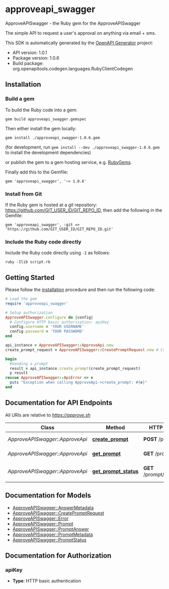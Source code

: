 # approveapi_swagger

ApproveAPISwagger - the Ruby gem for the ApproveAPISwagger

The simple API to request a user's approval on anything via email + sms.

This SDK is automatically generated by the [OpenAPI Generator](https://openapi-generator.tech) project:

- API version: 1.0.1
- Package version: 1.0.6
- Build package: org.openapitools.codegen.languages.RubyClientCodegen

## Installation

### Build a gem

To build the Ruby code into a gem:

```shell
gem build approveapi_swagger.gemspec
```

Then either install the gem locally:

```shell
gem install ./approveapi_swagger-1.0.6.gem
```
(for development, run `gem install --dev ./approveapi_swagger-1.0.6.gem` to install the development dependencies)

or publish the gem to a gem hosting service, e.g. [RubyGems](https://rubygems.org/).

Finally add this to the Gemfile:

    gem 'approveapi_swagger', '~> 1.0.6'

### Install from Git

If the Ruby gem is hosted at a git repository: https://github.com/GIT_USER_ID/GIT_REPO_ID, then add the following in the Gemfile:

    gem 'approveapi_swagger', :git => 'https://github.com/GIT_USER_ID/GIT_REPO_ID.git'

### Include the Ruby code directly

Include the Ruby code directly using `-I` as follows:

```shell
ruby -Ilib script.rb
```

## Getting Started

Please follow the [installation](#installation) procedure and then run the following code:
```ruby
# Load the gem
require 'approveapi_swagger'

# Setup authorization
ApproveAPISwagger.configure do |config|
  # Configure HTTP basic authorization: apiKey
  config.username = 'YOUR USERNAME'
  config.password = 'YOUR PASSWORD'
end

api_instance = ApproveAPISwagger::ApproveApi.new
create_prompt_request = ApproveAPISwagger::CreatePromptRequest.new # CreatePromptRequest | 

begin
  #Sending a prompt
  result = api_instance.create_prompt(create_prompt_request)
  p result
rescue ApproveAPISwagger::ApiError => e
  puts "Exception when calling ApproveApi->create_prompt: #{e}"
end

```

## Documentation for API Endpoints

All URIs are relative to *https://approve.sh*

Class | Method | HTTP request | Description
------------ | ------------- | ------------- | -------------
*ApproveAPISwagger::ApproveApi* | [**create_prompt**](docs/ApproveApi.md#create_prompt) | **POST** /prompt | Sending a prompt
*ApproveAPISwagger::ApproveApi* | [**get_prompt**](docs/ApproveApi.md#get_prompt) | **GET** /prompt/{id} | Retrieve a prompt
*ApproveAPISwagger::ApproveApi* | [**get_prompt_status**](docs/ApproveApi.md#get_prompt_status) | **GET** /prompt/{id}/status | Check prompt status


## Documentation for Models

 - [ApproveAPISwagger::AnswerMetadata](docs/AnswerMetadata.md)
 - [ApproveAPISwagger::CreatePromptRequest](docs/CreatePromptRequest.md)
 - [ApproveAPISwagger::Error](docs/Error.md)
 - [ApproveAPISwagger::Prompt](docs/Prompt.md)
 - [ApproveAPISwagger::PromptAnswer](docs/PromptAnswer.md)
 - [ApproveAPISwagger::PromptMetadata](docs/PromptMetadata.md)
 - [ApproveAPISwagger::PromptStatus](docs/PromptStatus.md)


## Documentation for Authorization


### apiKey

- **Type**: HTTP basic authentication

